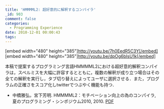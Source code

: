 ```yaml
---
title: 'HMMMML2: 超好意的に解釈するコンパイラ'
_id: 903
comment: false
categories:
  - Programming Experience
date: 2010-12-01 00:00:43
tags:
---
```


[embed width="480" height="385"]http://youtu.be/7h0EedR5C3Y[/embed]
[embed width="480" height="385"]http://youtu.be/dpOg6bIsU1k[/embed]



本稿で提案するプログラミング言語HMMMML2における超好意的解釈コンパイラは，スペルミスを大幅に許容するとともに，複数の解釈が成り立つ場合はその全ての解釈を実行し，タブ切り替えによってユーザに選択させる．また，プログラムの正確さをスコア化しtwitterでつぶやく機能も持つ．

*   中橋雅弘，宮下芳明. HMMMML2：モチベーション向上の為のコンパイラ, 夏のプログラミング・シンポジウム2010, 2010\. [PDF](HMMMML2.pdf)
